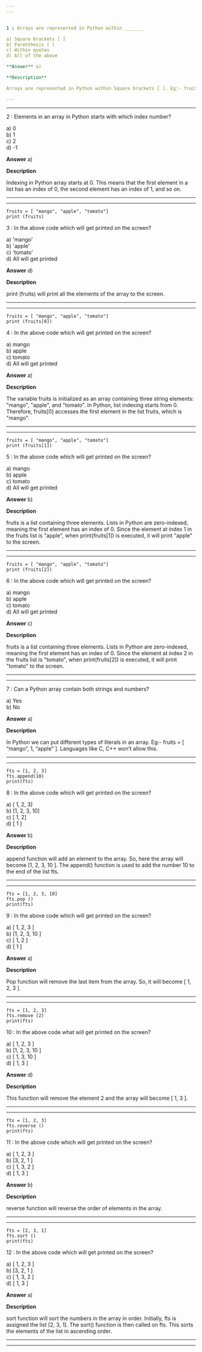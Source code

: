 ```yaml
---
---


1 : Arrays are represented in Python within _______

a) Square brackets [ ]  
b) Parenthesis ( )  
c) Within quotes  
d) All of the above  

**Answer** a) 

**Description**

Arrays are represented in Python within Square brackets [ ]. Eg:- fruits = [ “mango”, “apple”, “grapes” ]  

---
```

---


2 : Elements in an array in Python starts with which index number?

a) 0  
b) 1  
c) 2  
d) -1 

**Answer** a) 

**Description**

Indexing in Python array starts at 0. This means that the first element in a list has an index of 0, the second element has an index of 1, and so on.  

---
---


```
fruits = [ "mango", "apple", "tomato"]
print (fruits)
```

3 : In the above code which will get printed on the screen?  

a) 'mango'  
b) 'apple'  
c) 'tomato'  
d) All will get printed   

**Answer** d) 

**Description**

print (fruits) will print all the elements of the array to the screen.    


---
---


```
fruits = [ "mango", "apple", "tomato"]
print (fruits[0])
```

4 : In the above code which will get printed on the screen?  

a) mango  
b) apple  
c) tomato  
d) All will get printed  

**Answer** a) 

**Description**

The variable fruits is initialized as an array containing three string elements: "mango", "apple", and "tomato". In Python, list indexing starts from 0. Therefore, fruits[0] accesses the first element in the list fruits, which is "mango".

---
---


```
fruits = [ "mango", "apple", "tomato"]
print (fruits[1])
```

5 : In the above code which will get printed on the screen?  

a) mango  
b) apple  
c) tomato  
d) All will get printed  

**Answer** b) 

**Description**

fruits is a list containing three elements. Lists in Python are zero-indexed, meaning the first element has an index of 0. Since the element at index 1 in the fruits list is "apple", when print(fruits[1]) is executed, it will print "apple" to the screen.  

---
---


```
fruits = [ "mango", "apple", "tomato"]
print (fruits[2])
```

6 : In the above code which will get printed on the screen?  

a) mango  
b) apple  
c) tomato  
d) All will get printed  

**Answer** c) 

**Description**

fruits is a list containing three elements. Lists in Python are zero-indexed, meaning the first element has an index of 0. Since the element at index 2 in the fruits list is "tomato", when print(fruits[2]) is executed, it will print "tomato" to the screen.  

---
---


7 : Can a Python array contain both strings and numbers?  

a) Yes  
b) No  

**Answer** a) 

**Description**

In Python we can put different types of literals in an array. Eg:- fruits = [ “mango”, 1, “apple” ]. Languages like C, C++ won’t allow this.

---
---


```
fts = [1, 2, 3]
fts.append(10)
print(fts)
```

8 : In the above code which will get printed on the screen?  

a) [ 1, 2, 3]  
b) [1, 2, 3, 10]  
c) [ 1, 2]  
d) [ 1 ]  

**Answer** b) 

**Description**

append function will add an element to the array. So, here the array will become [1, 2, 3, 10 ].  The append() function is used to add the number 10 to the end of the list fts.  

---
---


```
fts = [1, 2, 3, 10]
fts.pop ()
print(fts)
```

9 : In the above code which will get printed on the screen?  

a) [ 1, 2, 3 ]  
b) [1, 2, 3, 10 ]  
c) [ 1, 2 ]  
d) [ 1 ]  

**Answer** a) 

**Description**

Pop function will remove the last item from the array. So, it will become [ 1, 2, 3 ].  

---
---


```
fts = [1, 2, 3]
fts.remove (2)
print(fts)
```

10 : In the above code what will get printed on the screen?  

a) [ 1, 2, 3 ]  
b) [1, 2, 3, 10 ]  
c) [ 1, 3, 10 ]  
d) [ 1, 3 ]  

**Answer** d) 

**Description**

This function will remove the element 2 and the array will become [ 1, 3 ].

---
---


```
fts = [1, 2, 3]
fts.reverse ()
print(fts)
```

11 : In the above code which will get printed on the screen?  

a) [ 1, 2, 3 ]  
b) [3, 2, 1 ]  
c) [ 1, 3, 2 ]  
d) [ 1, 3 ]  

**Answer** b) 

**Description**

reverse function will reverse the order of elements in the array.

---
---


```
fts = [2, 3, 1]
fts.sort ()
print(fts)
```

12 : In the above code which will get printed on the screen?

a) [ 1, 2, 3 ]  
b) [3, 2, 1 ]  
c) [ 1, 3, 2 ]  
d) [ 1, 3 ]  

**Answer** a) 

**Description**

sort function will sort the numbers in the array in order. Initially, fts is assigned the list [2, 3, 1]. The sort() function is then called on fts. This sorts the elements of the list in ascending order.

---
---









